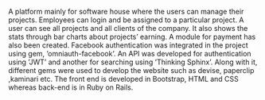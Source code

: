 A platform mainly for software house where the users can manage their projects. Employees can login and be assigned to a particular project. A user can see all projects and all clients of the company. It also shows the stats through bar charts about projects’ earning. A module for payment has also been created. Facebook
authentication was integrated in the project using gem, ’omniauth-facebook’. An API was developed for authentication using ’JWT’ and another
for searching using ’Thinking Sphinx’. Along with it, different gems were used to develop the website such as devise, paperclip ,kaminari etc.
The front end is developed in Bootstrap, HTML and CSS whereas back-end is in Ruby on Rails.
